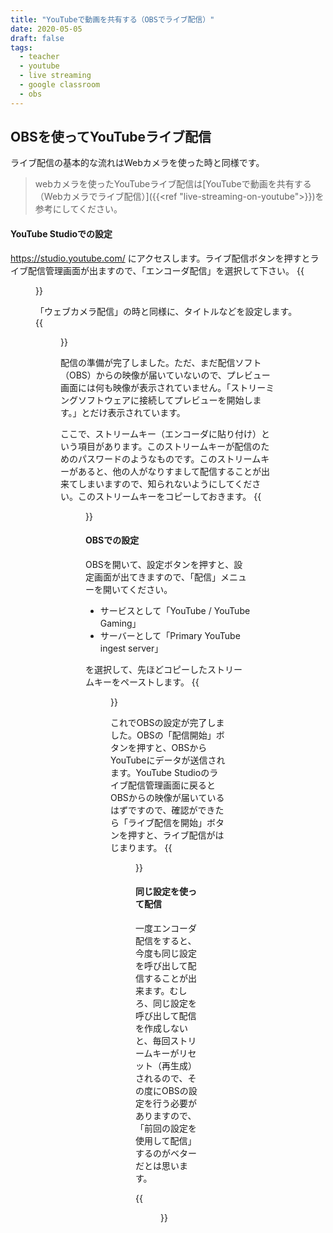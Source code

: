 ```yaml
---
title: "YouTubeで動画を共有する（OBSでライブ配信）"
date: 2020-05-05
draft: false
tags: 
  - teacher
  - youtube
  - live streaming
  - google classroom
  - obs
---
```


## OBSを使ってYouTubeライブ配信
ライブ配信の基本的な流れはWebカメラを使った時と同様です。

> webカメラを使ったYouTubeライブ配信は[YouTubeで動画を共有する（Webカメラでライブ配信）]({{<ref "live-streaming-on-youtube">}})を参考にしてください。


#### YouTube Studioでの設定
https://studio.youtube.com/
にアクセスします。ライブ配信ボタンを押すとライブ配信管理画面が出ますので、「エンコーダ配信」を選択して下さい。
{{<figure src="1.png" title="エンコーダ配信開始" class="center">}}

「ウェブカメラ配信」の時と同様に、タイトルなどを設定します。
{{<figure src="2.png" title="タイトルなど設定" class="center">}}

配信の準備が完了しました。ただ、まだ配信ソフト（OBS）からの映像が届いていないので、プレビュー画面には何も映像が表示されていません。「ストリーミングソフトウェアに接続してプレビューを開始します。」とだけ表示されています。

ここで、ストリームキー（エンコーダに貼り付け）という項目があります。このストリームキーが配信のためのパスワードのようなものです。このストリームキーがあると、他の人がなりすまして配信することが出来てしまいますので、知られないようにしてください。このストリームキーをコピーしておきます。
{{<figure src="3.png" title="配信準備完了" class="center">}}

#### OBSでの設定
OBSを開いて、設定ボタンを押すと、設定画面が出てきますので、「配信」メニューを開いてください。
- サービスとして「YouTube / YouTube Gaming」
- サーバーとして「Primary YouTube ingest server」

を選択して、先ほどコピーしたストリームキーをペーストします。
{{<figure src="4.png" title="YouTube Studioで生成したストリームキーを貼り付け" class="center">}}

これでOBSの設定が完了しました。OBSの「配信開始」ボタンを押すと、OBSからYouTubeにデータが送信されます。YouTube Studioのライブ配信管理画面に戻るとOBSからの映像が届いているはずですので、確認ができたら「ライブ配信を開始」ボタンを押すと、ライブ配信がはじまります。
{{<figure src="3.png" title="配信準備完了" class="center">}}


#### 同じ設定を使って配信
一度エンコーダ配信をすると、今度も同じ設定を呼び出して配信することが出来ます。むしろ、同じ設定を呼び出して配信を作成しないと、毎回ストリームキーがリセット（再生成）されるので、その度にOBSの設定を行う必要がありますので、「前回の設定を使用して配信」するのがベターだとは思います。

{{<figure src="6.png" title="前回の設定を使用して配信" class="center">}}
